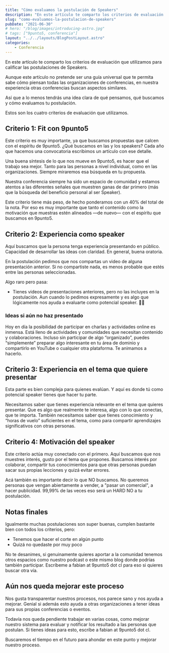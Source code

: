 ```yaml
---
title: "Cómo evaluamos la postulación de Speakers"
description: "En este artículo te comparto los criterios de evaluación que utilizamos para calificar las postulaciones de Speakers."
slug: "como-evaluamos-la-postulacion-de-speakers"
pubDate: "2021-06-30"
# hero: "/blog/images/introducing-astro.jpg"
# tags: ["9punto5, conferencia"]
layout: "../../layouts/BlogPostLayout.astro"
categories:
    - Conferencia
---
```


En este artículo te comparto los criterios de evaluación que utilizamos para calificar las postulaciones de Speakers.

Aunque este artículo no pretende ser una guía universal que te permita sabe cómo piensan todas las organizaciones de conferencias, en nuestra experiencia otras conferencias buscan aspectos similares.

Así que a lo menos tendrás una idea clara de qué pensamos, qué buscamos y cómo evaluamos tu postulación.

Estos son los cuatro criterios de evaluación que utilizamos.

## Criterio 1: Fit con 9punto5

Este criterio es muy importante, ya que buscamos propuestas que calcen con el espíritu de 9punto5. ¿Qué buscamos en las y los speakers? Cada año que hacemos una convocatoria escribimos un artículo con ese detalle.

Una buena síntesis de lo que nos mueve en 9punto5, es hacer que el trabajo sea mejor. Tanto para las personas a nivel individual, como en las organizaciones. Siempre miraremos esa búsqueda en tu propuesta.

Nuestra conferencia siempre ha sido un espacio de comunidad y estamos atentos a las diferentes señales que muestren ganas de dar primero (más que la búsqueda del beneficio personal al ser Speaker).

Este criterio tiene más peso, de hecho ponderamos con un 40% del total de la nota. Por eso es muy importante que tanto el contenido como la motivación que muestras estén alineados —de nuevo— con el espíritu que buscamos en 9punto5.

## Criterio 2: Experiencia como speaker

Aquí buscamos que la persona tenga experiencia presentando en público. Capacidad de desarrollar las ideas con claridad. En general, buena oratoria.

En la postulación pedimos que nos compartas un video de alguna presentación anterior. Si no compartiste nada, es menos probable que estés entre las personas seleccionadas.

Algo raro pero pasa:

- Tienes videos de presentaciones anteriores, pero no las incluyes en la postulación. Aun cuando lo pedimos expresamente y es algo que lógicamente nos ayuda a evaluarte como potencial speaker. 🤷‍♂️

### Ideas si aún no haz presentado

Hoy en día la posibilidad de participar en charlas y actividades online es inmensa. Está lleno de actividades y comunidades que necesitan contenido y colaboraciones. Incluso sin participar de algo “organizado”, puedes “simplemente” preparar algo interesante en tu área de dominio y compartirlo en YouTube o cualquier otra plataforma. Te animamos a hacerlo.

## Criterio 3: Experiencia en el tema que quiere presentar

Esta parte es bien compleja para quienes evalúan. Y aquí es donde tú como potencial speaker tienes que hacer tu parte.

Necesitamos saber que tienes experiencia relevante en el tema que quieres presentar. Que es algo que realmente te interesa, algo con lo que conectas, que te importa. También necesitamos saber que tienes conocimiento y “horas de vuelo” suficientes en el tema, como para compartir aprendizajes significativos con otras personas.

## Criterio 4: Motivación del speaker

Este criterio actúa muy conectado con el primero. Aquí buscamos que nos muestres interés, gusto por el tema que propones. Buscamos interés por colaborar, compartir tus conocimientos para que otras personas puedan sacar sus propias lecciones y quizá evitar errores.

Acá también es importante decir lo que NO buscamos. No queremos personas que vengan abiertamente a vender, a "pasar un comercial", a hacer publicidad. 99,99% de las veces eso será un HARD NO a tu postulación.

## Notas finales

Igualmente muchas postulaciones son super buenas, cumplen bastante bien con todos los criterios, pero:

- Tenemos que hacer el corte en algún punto
- Quizá no quedaste por muy poco

No te desanimes, si genuinamente quieres aportar a la comunidad tenemos otros espacios como nuestro podcast o este mismo blog donde podrías también participar. Escríbeme a fabian at 9punto5 dot cl para eso si quieres buscar otra vía.

## Aún nos queda mejorar este proceso

Nos gusta transparentar nuestros procesos, nos parece sano y nos ayuda a mejorar. Genial si además esto ayuda a otras organizaciones a tener ideas para sus propias conferencias o eventos.

Todavía nos queda pendiente trabajar en varias cosas, como mejorar nuestro sistema para evaluar y notificar los resultado a las personas que postulan. Si tienes ideas para esto, escríbe a fabian at 9punto5 dot cl.

Buscaremos el tiempo en el futuro para ahondar en este punto y mejorar nuestro proceso.
